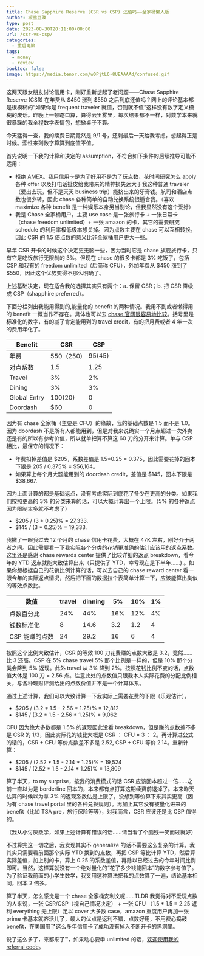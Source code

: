 ```yaml
---
title: Chase Sapphire Reserve (CSR vs CSP) 还值吗——全家桶懒人版
author: 椒盐豆豉
type: post
date: 2023-08-30T20:11:00+00:00
url: /csr-vs-csp/
categories:
  - 重启电脑
tags:
  - money
  - review
booktoc: false
image: https://media.tenor.com/w0PjtL6-8UEAAAAd/confused.gif
---
```


这两天跟女朋友讨论信用卡，刚好重新想起了老问题——Chase Sapphire Reserve (CSR) 在年费从 $450 涨到 $550 之后到底还值吗？网上的评论基本都是很模糊的“如果你是  frequent traveler 就值，否则就不值”这样没有数字定义模糊的废话。昨晚上一顿瞎口算，算得云里雾里，每次结果都不一样，对数学本来就很暴躁的我全程数学表情包，想掀桌子不算。

今天猛得一查，我的续费日期竟然是 9/1 号，还剩最后一天给我考虑，想起得正是时候。索性来列数字算算到底值不值。

首先说明一下我的计算和决定的 assumption，不符合如下条件的后续推导可能不适用：
- 拒绝 AMEX。我用信用卡是为了好用不是为了玩点数，花时间研究怎么 apply 各种 offer 以及打电话扯皮给我带来的精神损失远大于我这种普通 traveler（爱出去玩，但不是天天 business trip）能挤出来的牙膏钱。航司和酒店点数也很少转，因此 chase 各种简单的自动兑换系统很适合我。（喜欢 maximize 各种 benefit 是一种娱乐本身另当别论，但我显然没有这个爱好）
- 我是 Chase 全家桶用户，主要 use case 是一张旅行卡 + 一张日常卡（chase freedom unlimited）+ 一张 amazon 的卡，其它的需要研究 schedule 的利用率极低极本想关掉。因为点数主要在 chase 可以互相转换，因此 CSR 的 1.5 倍点数的意义比非全家桶用户更大一些。

<!--more-->

早年 CSR 开卡的时候这个决定更无脑一些，因为当时它是 chase 旗舰旅行卡，只有它是吃饭旅行无限制的 3%。但现在 chase 的很多卡都是 3% 吃饭了，包括 CSP 和我有的 freedom unlimited（后简称 CFU），外加年费从 $450 涨到了 $550，因此这个优势变得不那么明确了。

上述基础决定，现在适合我的选择其实只有两个：a. 保留 CSR；b. 把 CSR 降级成 CSP（shapphire preferred）。

下面分栏列出我能用得到的,能量化的 benefit 的两种情况。我用不到或者懒得用的 benefit 一概当作不存在。具体也可以去 [chase 官网很容易地比较](https://creditcards.chase.com/compare-credit-cards/?CELL=6CDQ&list=4%2C36%2C37)。括号里是标准化的数字，有的减了肯定能用到的 travel credit，有的把月费或者 4 年一次的费用年化了。

| Benefit | CSR| CSP |
| - | - | - |
| 年费 | $550（$250) | $95($45)|
| 对点系数 | 1.5 | 1.25
| Travel | 3% | 2%
| Dining | 3% | 3%
| Global Entry | $100($20) | 0
| Doordash | $60 | 0

因为有 chase 全家桶（主要是 CFU）的缘故，我的基础点数是 1.5 而不是 1.0。因为 doordash 不是所有人都能用到，但是对我来说确实一个月点超过一次外卖还是有的所以有参考价值，所以就单把算不算这 60 刀的分开来计算。单与 CSP 相比，最保守的情况下：
- 年费扣掉差值是 $205，系数差值是 1.5*0.25 = 0.375，因此需要花掉的回本下限是 205 / 0.375% = $56,164。
- 如果算上每个月大题能用到的 doordash credit，差值是 $145，回本下限是 $38,667.

因为上面计算的都是基础返点，没有考虑实际到底花了多少在更高的分类。如果我们按照更高的 3% 的分类来算的话，可以大概计算出一个上限。（5% 的各种返点因为限制太多就不考虑了）
- $205 / (3 * 0.25)% = 27,333.
- $145 / (3 * 0.25)% = 19,333.

我撇了一眼我过去 12 个月的 chase 信用卡花费，大概在 47K 左右，刚好介于两者之间。因此需要看一下我实际各个分类的花销更准确的估计应该用的返点系数。这里还是感谢 chase rewards center 提供了比较详细的返点 breakdown，看今年的 YTD 返点就能大致估算出来（只提供了 YTD，幸亏现在是下半年……) 。如果你想根据自己的花销比例计算的话，可以去自己的 chase reward center 看一眼今年的实际返点情况，然后把下面的数据拉个表简单计算一下，应该能算出类似的等效点数比。

| 数值 | travel | dinning| 5% | 10% | 1%
| - | - | - | - | - | - |
| 点数百分比 | 24% | 44% | 16% | 12% | 4%
| 钱数标准化 | 8 | 14.6 | 3.2 | 1.2 | 4
| CSP 能赚的点数 | 24 | 29.2 | 16 | 6 | 4

按照这个比例大致估计，CSR 的等效 100 刀花费赚的点数大致是 3.2，竟然……比 3 还高。CSP 在 5% chase travel 5% 那个比例是一样的，但是 10% 那个分类会降到 5% 返现。此外 travel 从 3% 降到 2%。按照花钱比例不变的话，点数值大体是 100 刀 = 2.56 点。注意此处的点数值只跟我本人实际花费的分配比例相关，与各种理财评测给出的点数价值并不是一个计算体系。

通过上述计算，我们可以大致计算一下我实际上需要花费的下限（乐观估计）。
- $205 / (3.2 * 1.5 - 2.56 * 1.25)% = 12,812
- $145 / (3.2 * 1.5 - 2.56 * 1.25)% = 9,062

CFU 因为绝大多数都是 1.5% 的返现因此没看 breakdown，但是赚的点数差不多是 CSR 的 1/3，因此实际花的钱比大概是 CSR ： CFU = 3 ： 2。再计算进公式的话的，CSR + CFU 等价点数差不多是 2.52, CSP + CFU 等价 2.14。重新计算：

- $205 / (2.52 * 1.5 - 2.14 * 1.25)% = 19,524
- $145 / (2.52 * 1.5 - 2.14 * 1.25)% = 13,809

算了半天，to my surprise，按我的消费模式的话 CSR 应该回本超过一倍……之前一直以为是 borderline 回本的，本来都有点打算这期续费前退掉了。本来昨天估算的时候以为拿 3% 的返现系数估是上限了，没想到等价算下来其实更高（因为有 chase travel portal 里的各种兑换规则）。再加上其它没有被量化进来的 benefit（比如 TSA pre，旅行保险等等），对我而言，CSR 应该还是比 CSP 值得的。

（我从小讨厌数学，如果上述计算有错误的话……请当看了个脑残一笑而过就好）

不过算完这一切之后，我发现其实不 generalize 的话不需要这么复杂的计算。我其实只需要看前面那个实际 YTD 换到的点数，再把 CSP 等比计算 YTD，然后算实际差值，加上别的卡，算上 0.25 的系数差值，再除以已经过去的今年时间比例即可。当然，这样算就没有一个绝对量化的“花了多少钱能回本”的数字参考值了。为了验证我前面的小学生数学，我又用这种算法把我的点数算了一遍，结论基本相同，回本 2 倍多。

算了半天，怎么感觉是一个 chase 全家桶安利文呢……TLDR 我觉得对不爱玩点数的人来说，一张 CSR/CSP（视自己情况决定） + 一张 CFU （1.5 * 1.5 = 2.25 返利 everything 无上限）足以 cover 大多数 case，amazon 重度用户再加一张 prime 卡基本就齐活儿了，最大的优点是返利不错，点数好用，不用费心捣鼓 benefit，在美国用了这么多年信用卡了成功没有掉入不断开卡的黑洞里。

说了这么多了，来都来了™，如果动心要申 unlimited 的话，[欢迎使用我的 referral code](https://www.referyourchasecard.com/19l/1E6VV6FYLG)。

